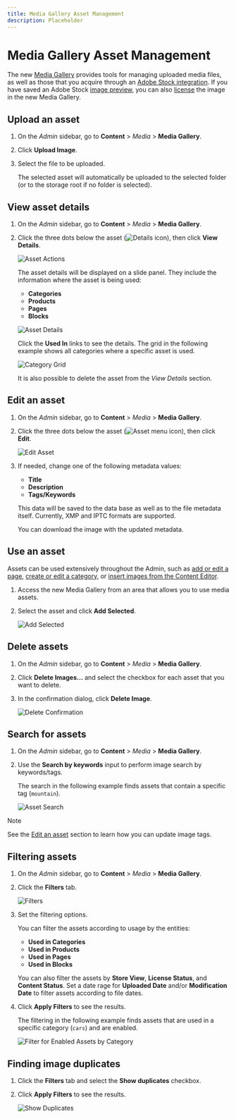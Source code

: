 ```yaml
---
title: Media Gallery Asset Management
description: Placeholder
---
```

# Media Gallery Asset Management

The new [Media Gallery](media-gallery.md) provides tools for managing uploaded media files, as well as those that you acquire through an [Adobe Stock integration][adobe-stock-integration]. If you have saved an Adobe Stock [image preview][save-preview], you can also [license][stock-license] the image in the new Media Gallery.

## Upload an asset

1. On the _Admin_ sidebar, go to **Content** > _Media_ > **Media Gallery**.

1. Click **Upload Image**.

1. Select the file to be uploaded.

   The selected asset will automatically be uploaded to the selected folder (or to the storage root if no folder is selected).

## View asset details

1. On the _Admin_ sidebar, go to **Content** > _Media_ > **Media Gallery**.

1. Click the three dots below the asset (![Details icon](./assets/media-gallery-asset-menu-icon.png)), then click **View Details**.

    ![Asset Actions](./assets/media-gallery-asset-actions.png)<!-- zoom -->

    The asset details will be displayed on a slide panel. They include the information where the asset is being used:

   - **Categories**
   - **Products**
   - **Pages**
   - **Blocks**

    ![Asset Details](./assets/media-gallery-asset-details.png)<!-- zoom -->

    Click the **Used In** links to see the details. The grid in the following example shows all categories where a specific asset is used.

    ![Category Grid](./assets/media-gallery-asset-categories.png)<!-- zoom -->

    It is also possible to delete the asset from the _View Details_ section.

## Edit an asset

1. On the _Admin_ sidebar, go to **Content** > _Media_ > **Media Gallery**.

1. Click the three dots below the asset (![Asset menu icon](./assets/media-gallery-asset-menu-icon.png)), then click **Edit**.

    ![Edit Asset](./assets/media-gallery-edit-asset.png)<!-- zoom -->

1. If needed, change one of the following metadata values:

   - **Title**
   - **Description**
   - **Tags/Keywords**

   This data will be saved to the data base as well as to the file metadata itself. Currently, XMP and IPTC formats are supported.

   You can download the image with the updated metadata.

## Use an asset

Assets can be used extensively throughout the Admin, such as [add or edit a page][add-edit-page], [create or edit a category][create-edit-category], or [insert images from the Content Editor][editor-insert-media].

1. Access the new Media Gallery from an area that allows you to use media assets.

1. Select the asset and click **Add Selected**.

    ![Add Selected](./assets/media-gallery-selected-assets.png)<!-- zoom -->

## Delete assets

1. On the _Admin_ sidebar, go to **Content** > _Media_ > **Media Gallery**.

1. Click **Delete Images...** and select the checkbox for each asset that you want to delete.

1. In the confirmation dialog, click **Delete Image**.

    ![Delete Confirmation](./assets/media-gallery-bulk-delete-confirm.png)<!-- zoom -->

## Search for assets

1. On the _Admin_ sidebar, go to **Content** > _Media_ > **Media Gallery**.

1. Use the **Search by keywords** input to perform image search by keywords/tags.

    The search in the following example finds assets that contain a specific tag (`mountain`).

    ![Asset Search](./assets/media-gallery-asset-search.png)<!-- zoom -->

>[!NOTE]
>
>See the [Edit an asset][edit-asset] section to learn how you can update image tags.

## Filtering assets

1. On the _Admin_ sidebar, go to **Content** > _Media_ > **Media Gallery**.

1. Click the **Filters** tab.

    ![Filters](./assets/media-gallery-filters.png)<!-- zoom -->

1. Set the filtering options.

   You can filter the assets according to usage by the entities:

   - **Used in Categories**
   - **Used in Products**
   - **Used in Pages**
   - **Used in Blocks**

   You can also filter the assets by **Store View**, **License Status**, and **Content Status**. Set a date rage for **Uploaded Date** and/or **Modification Date** to filter assets according to file dates.

1. Click **Apply Filters** to see the results.

   The filtering in the following example finds assets that are used in a specific category (`cars`) and are enabled.

    ![Filter for Enabled Assets by Category](./assets/media-gallery-filter-by-category.png)<!-- zoom -->

## Finding image duplicates

1. Click the **Filters** tab and select the **Show duplicates** checkbox.

1. Click **Apply Filters** to see the results.

    ![Show Duplicates](./assets/media-gallery-filter-duplicates.png)<!-- zoom -->

[adobe-stock-integration]: adobe-stock.md
[save-preview]: adobe-stock-save-preview.md
[stock-license]: adobe-stock-license-image.md
[add-edit-page]: page-add.md
[create-edit-category]: https://docs.magento.com/user-guide/catalog/category-create.html
[editor-insert-media]: editor-insert-image.md
[edit-asset]: #edit-an-asset
